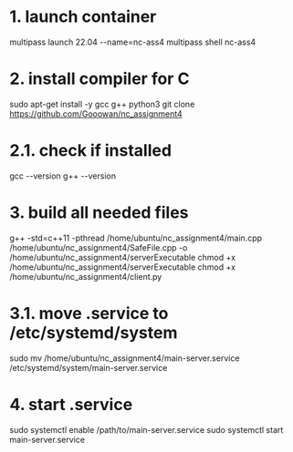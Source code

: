 # 1. launch container
multipass launch 22.04 --name=nc-ass4
multipass shell nc-ass4

# 2. install compiler for C
sudo apt-get install -y gcc g++ python3
git clone https://github.com/Gooowan/nc_assignment4

# 2.1. check if installed
gcc --version
g++ --version

# 3. build all needed files
g++ -std=c++11 -pthread /home/ubuntu/nc_assignment4/main.cpp /home/ubuntu/nc_assignment4/SafeFile.cpp -o /home/ubuntu/nc_assignment4/serverExecutable
chmod +x /home/ubuntu/nc_assignment4/serverExecutable
chmod +x /home/ubuntu/nc_assignment4/client.py

# 3.1. move .service to /etc/systemd/system
sudo mv /home/ubuntu/nc_assignment4/main-server.service /etc/systemd/system/main-server.service

# 4. start .service
sudo systemctl enable /path/to/main-server.service
sudo systemctl start main-server.service